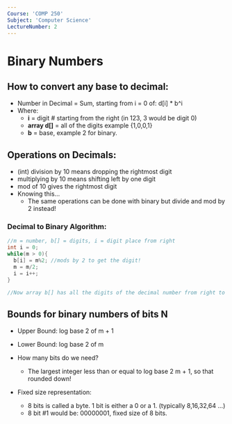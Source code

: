 ```yaml
---
Course: 'COMP 250'
Subject: 'Computer Science'
LectureNumber: 2
---
```

# Binary Numbers
## How to convert any base to decimal:
  - Number in Decimal = Sum, starting from i = 0 of: d[i] * b^i
  - Where:
    - **i** = digit # starting from the right (in 123, 3 would be digit 0)
    - **array d[]** = all of the digits example {1,0,0,1}
    - **b** = base, example 2 for binary.

## Operations on Decimals:
  - (int) division by 10 means dropping the rightmost digit
  - multiplying by 10 means shifting left by one digit
  - mod of 10 gives the rightmost digit
  - Knowing this...
    - The same operations can be done with binary but divide and mod by 2 instead!

### Decimal to Binary Algorithm:
```java
//m = number, b[] = digits, i = digit place from right
int i = 0;
while(m > 0){
  b[i] = m%2; //mods by 2 to get the digit!
  m = m/2;
  i = i++;
}

//Now array b[] has all the digits of the decimal number from right to left!
```

## Bounds for binary numbers of bits N
- Upper Bound: log base 2 of m + 1
- Lower Bound: log base 2 of m
- How many bits do we need?
  - The largest integer less than or equal to log base 2 m + 1, so that rounded down!

- Fixed size representation:
  - 8 bits is called a byte. 1 bit is either a 0 or a 1. (typically 8,16,32,64 ...)
  - 8 bit \#1 would be: 00000001, fixed size of 8 bits.
